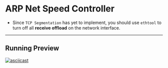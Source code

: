 # ARP Net Speed Controller

- Since `TCP Segmentation` has yet to implement,
  you should use `ethtool` to turn off all **receive offload** on
  the network interface.

-----------

## Running Preview
[![asciicast](https://asciinema.org/a/272451.svg)](https://asciinema.org/a/272451)
